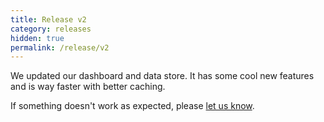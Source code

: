 ```yaml
---
title: Release v2
category: releases
hidden: true
permalink: /release/v2
---
```


We updated our dashboard and data store. It has some cool new features and is way faster with better caching.

If something doesn't work as expected, please [let us know](https://simpleanalytics.com/contact).
